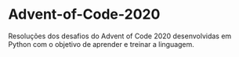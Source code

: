 # Advent-of-Code-2020
Resoluções dos desafios do Advent of Code 2020 desenvolvidas em Python com o objetivo de aprender e treinar a linguagem.
